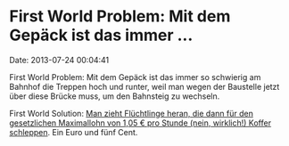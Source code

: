 First World Problem: Mit dem Gepäck ist das immer \...
======================================================

Date: 2013-07-24 00:04:41

First World Problem: Mit dem Gepäck ist das immer so schwierig am
Bahnhof die Treppen hoch und runter, weil man wegen der Baustelle jetzt
über diese Brücke muss, um den Bahnsteig zu wechseln.

First World Solution: [Man zieht Flüchtlinge heran, die dann für den
gesetzlichen Maximallohn von 1,05 € pro Stunde (nein, wirklich!) Koffer
schleppen](http://www.gmuender-tagespost.de/680639/). Ein Euro und fünf
Cent.
